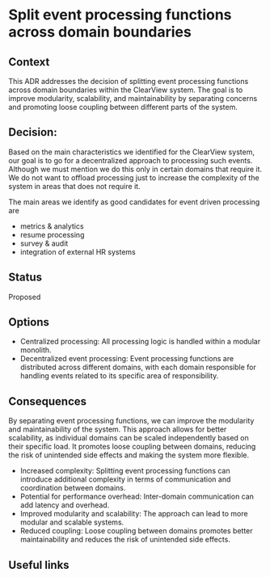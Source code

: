 # Split event processing functions across domain boundaries

## Context
This ADR addresses the decision of splitting event processing functions across domain boundaries within the ClearView system. The goal is to improve modularity, scalability, and maintainability by separating concerns and promoting loose coupling between different parts of the system.

## Decision:
Based on the main characteristics we identified for the ClearView system, our goal is to go for a decentralized approach to processing such events. Although we must mention we do this only in certain domains that require it. We do not want to offload processing just to increase the complexity of the system in areas that does not require it.

The main areas we identify as good candidates for event driven processing are
* metrics & analytics
* resume processing
* survey & audit
* integration of external HR systems

## Status
Proposed

## Options
* Centralized processing: All processing logic is handled within a modular monolith.
* Decentralized event processing: Event processing functions are distributed across different domains, with each domain responsible for handling events related to its specific area of responsibility.

## Consequences
By separating event processing functions, we can improve the modularity and maintainability of the system.
This approach allows for better scalability, as individual domains can be scaled independently based on their specific load.
It promotes loose coupling between domains, reducing the risk of unintended side effects and making the system more flexible.

* Increased complexity: Splitting event processing functions can introduce additional complexity in terms of communication and coordination between domains.
* Potential for performance overhead: Inter-domain communication can add latency and overhead.
* Improved modularity and scalability: The approach can lead to more modular and scalable systems.
* Reduced coupling: Loose coupling between domains promotes better maintainability and reduces the risk of unintended side effects.
   

## Useful links